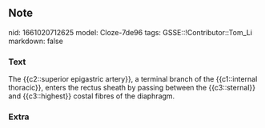 ## Note
nid: 1661020712625
model: Cloze-7de96
tags: GSSE::!Contributor::Tom_Li
markdown: false

### Text
<div>
  The {{c2::superior epigastric artery}}, a terminal branch of the
  {{c1::internal thoracic}}, enters the rectus sheath by passing
  between the {{c3::sternal}} and {{c3::highest}} costal fibres of
  the diaphragm.
</div>

### Extra

